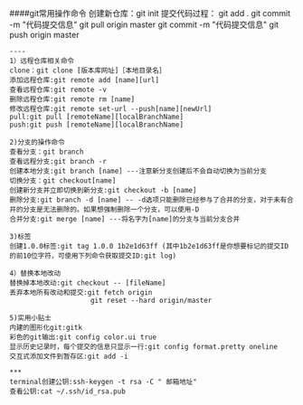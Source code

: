 ####git常用操作命令
	创建新仓库：git init
	提交代码过程：
		git add .
		git commit -m "代码提交信息"
		git pull origin master
		git commit -m "代码提交信息"
		git push origin master
	
	----
	1）远程仓库相关命令
	clone：git clone [版本库网址]［本地目录名］
	添加远程仓库:git remote add [name][url]
	查看远程仓库:git remote -v
	删除远程仓库:git remote rm [name]
	修改远程仓库:git remote set-url --push[name][newUrl]
	pull:git pull [remoteName][localBranchName]
	push:git push [remoteName][localBranchName]
	
	2)分支的操作命令
	查看分支：git branch
	查看远程分支:git branch -r
	创建本地分支:git branch [name] ---注意新分支创建后不会自动切换为当前分支
	切换分支：git checkout[name]
	创建新分支并立即切换到新分支:git checkout -b [name]
	删除分支:git branch -d [name] -- -d选项只能删除已经参与了合并的分支，对于未有合并的分支是无法删除的。如果想强制删除一个分支，可以使用-D
	合并分支:git merge [name] ---将名字为[name]的分支与当前分支合并
	
	3)标签
	创建1.0.0标签:git tag 1.0.0 1b2e1d63ff (其中1b2e1d63ff是你想要标记的提交ID的前10位字符，可使用下列命令获取提交ID:git log)
	
	4）替换本地改动
	替换掉本地改动:git checkout -- [fileName]
	丢弃本地所有改动和提交:git fetch origin 
						git reset --hard origin/master
	
	5)实用小贴士
	内建的图形化git:gitk
	彩色的git输出:git config color.ui true
	显示历史记录时，每个提交的信息只显示一行:git config format.pretty oneline
	交互式添加文件到暂存区:git add -i
	
	***
	terminal创建公钥:ssh-keygen -t rsa -C " 邮箱地址"
	查看公钥:cat ~/.ssh/id_rsa.pub